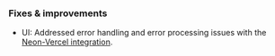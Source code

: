 ### Fixes & improvements

- UI: Addressed error handling and error processing issues with the [Neon-Vercel integration](https://vercel.com/integrations/neon).
